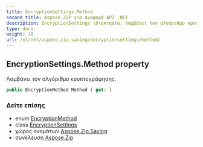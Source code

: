 ```yaml
---
title: EncryptionSettings.Method
second_title: Aspose.ZIP για Αναφορά API .NET
description: EncryptionSettings ιδιοκτησία. Λαμβάνει τον αλγόριθμο κρυπτογράφησης.
type: docs
weight: 10
url: /el/net/aspose.zip.saving/encryptionsettings/method/
---
```

## EncryptionSettings.Method property

Λαμβάνει τον αλγόριθμο κρυπτογράφησης.

```csharp
public EncryptionMethod Method { get; }
```

### Δείτε επίσης

* enum [EncryptionMethod](../../encryptionmethod/)
* class [EncryptionSettings](../)
* χώρος ονομάτων [Aspose.Zip.Saving](../../encryptionsettings/)
* συνέλευση [Aspose.Zip](../../../)


